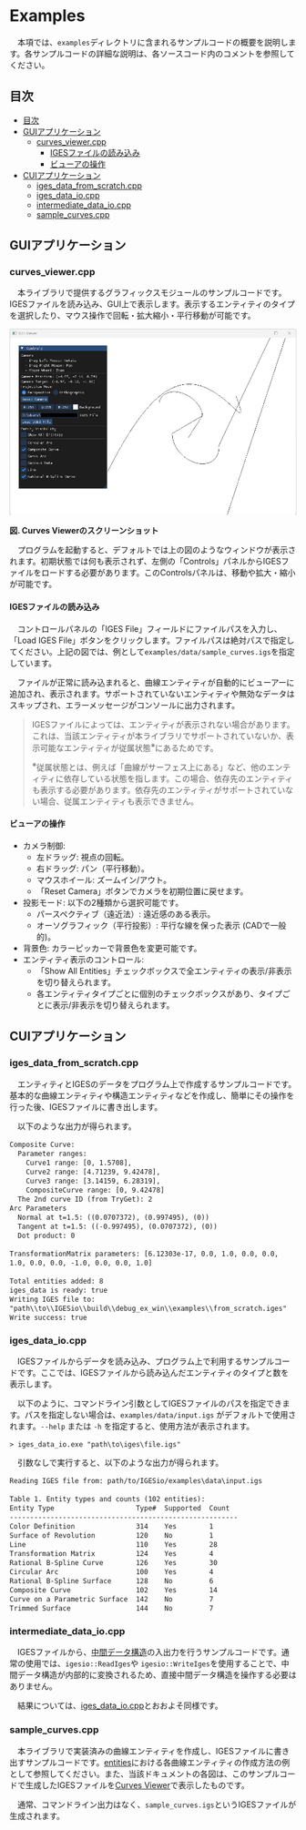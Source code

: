 # Examples

　本項では、`examples`ディレクトリに含まれるサンプルコードの概要を説明します。各サンプルコードの詳細な説明は、各ソースコード内のコメントを参照してください。

## 目次

- [目次](#目次)
- [GUIアプリケーション](#guiアプリケーション)
  - [curves\_viewer.cpp](#curves_viewercpp)
    - [IGESファイルの読み込み](#igesファイルの読み込み)
    - [ビューアの操作](#ビューアの操作)
- [CUIアプリケーション](#cuiアプリケーション)
  - [iges\_data\_from\_scratch.cpp](#iges_data_from_scratchcpp)
  - [iges\_data\_io.cpp](#iges_data_iocpp)
  - [intermediate\_data\_io.cpp](#intermediate_data_iocpp)
  - [sample\_curves.cpp](#sample_curvescpp)

## GUIアプリケーション

### curves_viewer.cpp

　本ライブラリで提供するグラフィックスモジュールのサンプルコードです。IGESファイルを読み込み、GUI上で表示します。表示するエンティティのタイプを選択したり、マウス操作で回転・拡大縮小・平行移動が可能です。

<img src="./images/curves_viewer_window.png" alt="Curves Viewer Screenshot" width="600"/>

**図. Curves Viewerのスクリーンショット**

　プログラムを起動すると、デフォルトでは上の図のようなウィンドウが表示されます。初期状態では何も表示されず、左側の「Controls」パネルからIGESファイルをロードする必要があります。このControlsパネルは、移動や拡大・縮小が可能です。

#### IGESファイルの読み込み

　コントロールパネルの「IGES File」フィールドにファイルパスを入力し、「Load IGES File」ボタンをクリックします。ファイルパスは絶対パスで指定してください。上記の図では、例として`examples/data/sample_curves.igs`を指定しています。

　ファイルが正常に読み込まれると、曲線エンティティが自動的にビューアーに追加され、表示されます。サポートされていないエンティティや無効なデータはスキップされ、エラーメッセージがコンソールに出力されます。

> IGESファイルによっては、エンティティが表示されない場合があります。これは、当該エンティティが本ライブラリでサポートされていないか、表示可能なエンティティが従属状態<sup>※</sup>にあるためです。
>
> <sup>※</sup>従属状態とは、例えば「曲線がサーフェス上にある」など、他のエンティティに依存している状態を指します。この場合、依存先のエンティティも表示する必要があります。依存先のエンティティがサポートされていない場合、従属エンティティも表示できません。

#### ビューアの操作

- カメラ制御:
  - 左ドラッグ: 視点の回転。
  - 右ドラッグ: パン（平行移動）。
  - マウスホイール: ズームイン/アウト。
  - 「Reset Camera」ボタンでカメラを初期位置に戻せます。
- 投影モード: 以下の2種類から選択可能です。
  - パースペクティブ（遠近法）: 遠近感のある表示。
  - オーソグラフィック（平行投影）: 平行な線を保った表示 (CADで一般的)。
- 背景色: カラーピッカーで背景色を変更可能です。
- エンティティ表示のコントロール:
  - 「Show All Entities」チェックボックスで全エンティティの表示/非表示を切り替えられます。
  - 各エンティティタイプごとに個別のチェックボックスがあり、タイプごとに表示/非表示を切り替えられます。

## CUIアプリケーション

### iges_data_from_scratch.cpp

　エンティティとIGESのデータをプログラム上で作成するサンプルコードです。基本的な曲線エンティティや構造エンティティなどを作成し、簡単にその操作を行った後、IGESファイルに書き出します。

　以下のような出力が得られます。

```
Composite Curve:
  Parameter ranges:
    Curve1 range: [0, 1.5708],
    Curve2 range: [4.71239, 9.42478],
    Curve3 range: [3.14159, 6.28319],
    CompositeCurve range: [0, 9.42478]
  The 2nd curve ID (from TryGet): 2
Arc Parameters
  Normal at t=1.5: ((0.0707372), (0.997495), (0))
  Tangent at t=1.5: ((-0.997495), (0.0707372), (0))
  Dot product: 0

TransformationMatrix parameters: [6.12303e-17, 0.0, 1.0, 0.0, 0.0, 1.0, 0.0, 0.0, -1.0, 0.0, 0.0, 1.0]

Total entities added: 8
iges_data is ready: true
Writing IGES file to: "path\\to\\IGESio\\build\\debug_ex_win\\examples\\from_scratch.iges"
Write success: true
```

### iges_data_io.cpp

　IGESファイルからデータを読み込み、プログラム上で利用するサンプルコードです。ここでは、IGESファイルから読み込んだエンティティのタイプと数を表示します。

　以下のように、コマンドライン引数としてIGESファイルのパスを指定できます。パスを指定しない場合は、`examples/data/input.igs` がデフォルトで使用されます。`--help` または `-h` を指定すると、使用方法が表示されます。

```
> iges_data_io.exe "path\to\iges\file.igs"
```

　引数なしで実行すると、以下のような出力が得られます。

```
Reading IGES file from: path/to/IGESio/examples\data\input.igs

Table 1. Entity types and counts (102 entities):
Entity Type                    Type#  Supported  Count
--------------------------------------------------------
Color Definition               314    Yes        1
Surface of Revolution          120    No         1
Line                           110    Yes        28
Transformation Matrix          124    Yes        4
Rational B-Spline Curve        126    Yes        30
Circular Arc                   100    Yes        4
Rational B-Spline Surface      128    No         6
Composite Curve                102    Yes        14
Curve on a Parametric Surface  142    No         7
Trimmed Surface                144    No         7
```

### intermediate_data_io.cpp

　IGESファイルから、[中間データ構造](./intermediate_data_structure_ja.md)の入出力を行うサンプルコードです。通常の使用では、`igesio::ReadIges`や `igesio::WriteIges`を使用することで、中間データ構造が内部的に変換されるため、直接中間データ構造を操作する必要はありません。

　結果については、[iges_data_io.cpp](#iges_data_iocpp)とおおよそ同様です。

### sample_curves.cpp

　本ライブラリで実装済みの曲線エンティティを作成し、IGESファイルに書き出すサンプルコードです。[entities](./entities/entities_ja.md)における各曲線エンティティの作成方法の例として参照してください。また、当該ドキュメントの各図は、このサンプルコードで生成したIGESファイルを[Curves Viewer](#guiアプリケーション)で表示したものです。

　通常、コマンドライン出力はなく、`sample_curves.igs`というIGESファイルが生成されます。
